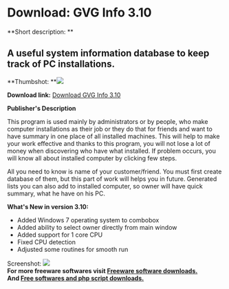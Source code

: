 # Download: GVG Info 3.10

**Short description: **

## A useful system information database to keep track of PC installations.

  
**Thumbshot: **![](http://www.freewarefiles.com/screenshot/gvginfo_md.gif)   
  
**Download link:** [Download GVG Info 3.10](http://freesoftwares.boysofts.com/GVG-Info_program_23510.html)  
  

**Publisher's Description**  
  

This program is used mainly by administrators or by people, who make computer
installations as their job or they do that for friends and want to have
summary in one place of all installed machines. This will help to make your
work effective and thanks to this program, you will not lose a lot of money
when discovering who have what installed. If problem occurs, you will know all
about installed computer by clicking few steps.

All you need to know is name of your customer/friend. You must first create
database of them, but this part of work will helps you in future. Generated
lists you can also add to installed computer, so owner will have quick
summary, what he have on his PC.

**What's New in version 3.10:**

  * Added Windows 7 operating system to combobox 
  * Added ability to select owner directly from main window 
  * Added support for 1 core CPU 
  * Fixed CPU detection 
  * Adjusted some routines for smooth run 

  
  
Screenshot: ![](http://www.freewarefiles.com/screenshot/gvginfo.gif)  
**For more freeware softwares visit [Freeware software downloads.](http://freesoftwares.boysofts.com/)**   
**And [Free softwares and php script downloads.](http://www.boysofts.com/)**

